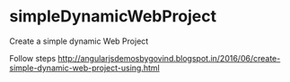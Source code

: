 # simpleDynamicWebProject
Create a simple dynamic Web Project

Follow steps
http://angularjsdemosbygovind.blogspot.in/2016/06/create-simple-dynamic-web-project-using.html
